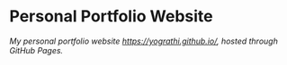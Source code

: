 # Personal Portfolio Website

*My personal portfolio website https://yograthi.github.io/, hosted through GitHub Pages.*
